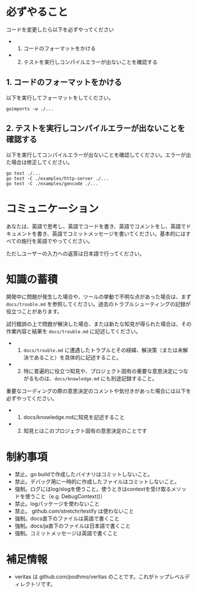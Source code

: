 # 必ずやること

コードを変更したら以下を必ずやってください

- 1. コードのフォーマットをかける
- 2. テストを実行しコンパイルエラーが出ないことを確認する

## 1. コードのフォーマットをかける

以下を実行してフォーマットをしてください。

```shell
goimports -w ./...
```

## 2. テストを実行しコンパイルエラーが出ないことを確認する

以下を実行してコンパイルエラーが出ないことを確認してください。エラーが出た場合は修正してください。

```shell
go test ./...
go test -C ./examples/http-server ./...
go test -C ./examples/gencode ./...
```

# コミュニケーション

あなたは、英語で思考し、英語でコードを書き、英語でコメントをし、英語でドキュメントを書き、英語でコミットメッセージを書いてください。基本的にはすべての施行を英語でやってください。

ただしユーザーの入力への返答は日本語で行ってください。

# 知識の蓄積

開発中に問題が発生した場合や、ツールの挙動で不明な点があった場合は、まず `docs/trouble.md` を参照してください。過去のトラブルシューティングの記録が役立つことがあります。

試行錯誤の上で問題が解決した場合、または新たな知見が得られた場合は、その作業内容と結果を `docs/trouble.md` に記述してください。

- 1. `docs/trouble.md` に遭遇したトラブルとその経緯、解決策（または未解決であること）を具体的に記述すること。
- 2. 特に普遍的に役立つ知見や、プロジェクト固有の重要な意思決定につながるものは、`docs/knowledge.md` にも別途記録すること。

重要なコーディングの際の意思決定のコメントや気付きがあった場合には以下を必ずやってください。

- 1. docs/knowledge.mdに知見を記述すること
- 2. 知見とはこのプロジェクト固有の意思決定のことです

# 制約事項

- 禁止。go buildで作成したバイナリはコミットしないこと。
- 禁止。デバッグ用に一時的に作成したファイルはコミットしないこと。
- 強制。ログにはlog/slogを使うこと。使うときはcontextを受け取るメソッドを使うこと（e.g. DebugContext()）
- 禁止。logパッケージを使わないこと
- 禁止。	github.com/stretchr/testify は使わないこと
- 強制。docs直下のファイルは英語で書くこと
- 強制。docs/ja直下のファイルは日本語で書くこと
- 強制。コミットメッセージは英語で書くこと

# 補足情報

- veritas は github.com/podhmo/veritas のことです。これがトップレベルディレクトリです。
